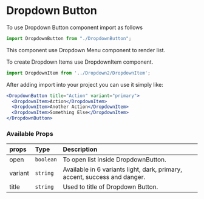 # Dropdown Button

To use Dropdown Button component import as follows
```jsx
import DropdownButton from "./DropdownButton";
```
This component use Dropdown Menu component to render list.

To create Dropdown Items use DropdownItem component.
```jsx
import DropdownItem from '../Dropdown2/DropdownItem';
```

After adding import into your project you can use it simply like:
```jsx
<DropdownButton title="Action" variant="primary">
  <DropdownItem>Action</DropdownItem>
  <DropdownItem>Another Action</DropdownItem>
  <DropdownItem>Something Else</DropdownItem>
</DropdownButton>
```
### Available Props
| props             | Type        | Description |
| :------------     |:-------     | :----------------------- |
| open              | `boolean`   | To open list inside DropdownButton.
| variant           | `string`    | Available in 6 variants light, dark, primary, accent, success and danger.
| title             | `string`    | Used to title of Dropdown Button.
